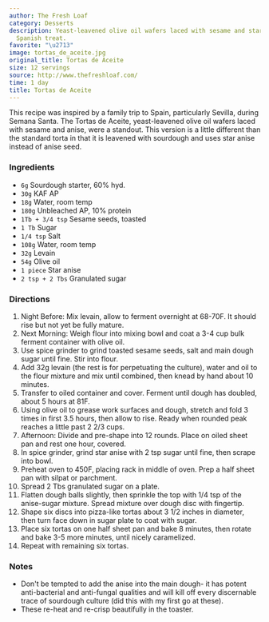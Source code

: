 ```yaml
---
author: The Fresh Loaf
category: Desserts
description: Yeast-leavened olive oil wafers laced with sesame and star anise, a delightful
  Spanish treat.
favorite: "\u2713"
image: tortas_de_aceite.jpg
original_title: Tortas de Aceite
size: 12 servings
source: http://www.thefreshloaf.com/
time: 1 day
title: Tortas de Aceite
---
```


This recipe was inspired by a family trip to Spain, particularly Sevilla, during Semana Santa. The Tortas de Aceite, yeast-leavened olive oil wafers laced with sesame and anise, were a standout. This version is a little different than the standard torta in that it is leavened with sourdough and uses star anise instead of anise seed.

### Ingredients

* `6g` Sourdough starter, 60% hyd.
* `30g` KAF AP
* `18g` Water, room temp
* `180g` Unbleached AP, 10% protein
* `1Tb + 3/4 tsp` Sesame seeds, toasted
* `1 Tb` Sugar
* `1/4 tsp` Salt
* `108g` Water, room temp
* `32g` Levain
* `54g` Olive oil
* `1 piece` Star anise
* `2 tsp + 2 Tbs` Granulated sugar

### Directions

1. Night Before: Mix levain, allow to ferment overnight at 68-70F. It should rise but not yet be fully mature.
2. Next Morning: Weigh flour into mixing bowl and coat a 3-4 cup bulk ferment container with olive oil.
3. Use spice grinder to grind toasted sesame seeds, salt and main dough sugar until fine. Stir into flour.
4. Add 32g levain (the rest is for perpetuating the culture), water and oil to the flour mixture and mix until combined, then knead by hand about 10 minutes.
5. Transfer to oiled container and cover. Ferment until dough has doubled, about 5 hours at 81F.
6. Using olive oil to grease work surfaces and dough, stretch and fold 3 times in first 3.5 hours, then allow to rise. Ready when rounded peak reaches a little past 2 2/3 cups.
7. Afternoon: Divide and pre-shape into 12 rounds. Place on oiled sheet pan and rest one hour, covered.
8. In spice grinder, grind star anise with 2 tsp sugar until fine, then scrape into bowl.
9. Preheat oven to 450F, placing rack in middle of oven. Prep a half sheet pan with silpat or parchment.
10. Spread 2 Tbs granulated sugar on a plate.
11. Flatten dough balls slightly, then sprinkle the top with 1/4 tsp of the anise-sugar mixture. Spread mixture over dough disc with fingertip.
12. Shape six discs into pizza-like tortas about 3 1/2 inches in diameter, then turn face down in sugar plate to coat with sugar.
13. Place six tortas on one half sheet pan and bake 8 minutes, then rotate and bake 3-5 more minutes, until nicely caramelized.
14. Repeat with remaining six tortas.

### Notes

* Don't be tempted to add the anise into the main dough- it has potent anti-bacterial and anti-fungal qualities and will kill off every discernable trace of sourdough culture (did this with my first go at these).
* These re-heat and re-crisp beautifully in the toaster.